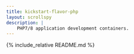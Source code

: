 ```yaml
---
title: kickstart-flavor-php
layout: scrollspy
description: |
    PHP7/8 application development containers.
---
```


{% include_relative README.md %}